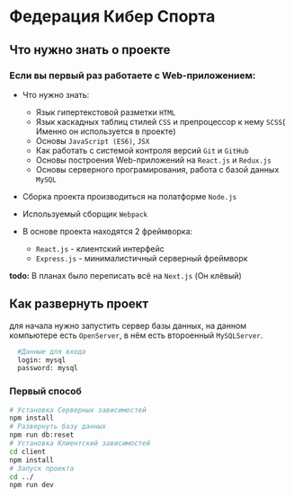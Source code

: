 # Федерация Кибер Спорта

## Что нужно знать о проекте

### Если вы первый раз работаете с Web-приложением:
- Что нужно знать:
  - Язык гипертекстовой разметки `HTML`
  - Язык каскадных таблиц стилей `CSS` и препроцессор к нему `SCSS`( Именно он используется в проекте)
  - Основы `JavaScript (ES6)`, `JSX`
  - Как работать с системой контроля версий `Git` и `GitHub`
  - Основы построения Web-приложений на `React.js` и `Redux.js`
  - Основы серверного програмирования, работа с базой данных `MySQL`

- Сборка проекта производиться на полатформе `Node.js`
- Используемый сборщик `Webpack`
- В основе проекта находятся 2 фреймворка:
  - `React.js` - клиентский интерфейс
  - `Express.js` - минималистичный серверный фреймворк

 **todo:** В планах было переписать всё на `Next.js` (Он клёвый)

## Как развернуть проект

для начала нужно запустить сервер базы данных, на данном компьютере есть `OpenServer`, в нём есть второенный `MySQLServer`.

```bash
  #Данные для входа
  login: mysql
  password: mysql
```

### Первый способ
```bash
# Установка Серверных зависимостей
npm install
# Развернуть базу данных
npm run db:reset
# Установка Клиентский зависимостей
cd client 
npm install
# Запуск проекта
cd ../
npm run dev
```

